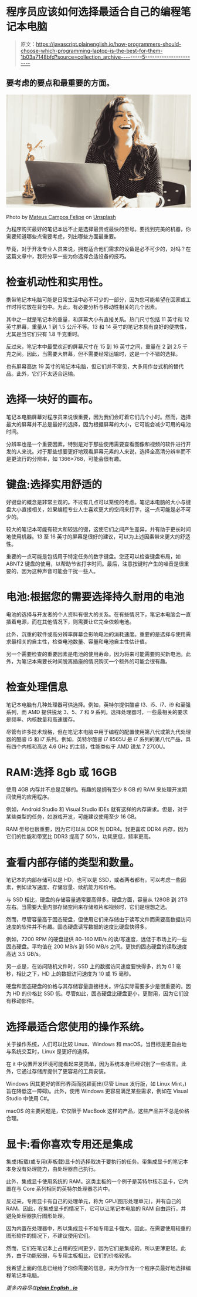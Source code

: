 # 程序员应该如何选择最适合自己的编程笔记本电脑

> 原文：<https://javascript.plainenglish.io/how-programmers-should-choose-which-programming-laptop-is-the-best-for-them-1b03a7148bfd?source=collection_archive---------5----------------------->

## 要考虑的要点和最重要的方面。

![](img/c4b974156cb0e35008a96ca0c696b22e.png)

Photo by [Mateus Campos Felipe](https://unsplash.com/@matfelipe?utm_source=medium&utm_medium=referral) on [Unsplash](https://unsplash.com?utm_source=medium&utm_medium=referral)

为程序购买最好的笔记本远不止是选择最贵或最快的型号。要找到完美的机器，你需要知道哪些点需要考虑，列出哪些方面最重要。

毕竟，对于开发专业人员来说，拥有适合他们需求的设备是必不可少的，对吗？在这篇文章中，我将分享一些为你选择合适设备的技巧。

# **检查机动性和实用性。**

携带笔记本电脑可能是日常生活中必不可少的一部分，因为您可能希望在回家或工作时将它放在背包中。为此，有必要分析与移动性相关的几个因素。

其中之一就是笔记本的重量，和屏幕大小有直接关系。热门尺寸包括 11 英寸和 12 英寸屏幕，重量从 1 到 1.5 公斤不等。13 和 14 英寸的笔记本具有良好的便携性，尤其是当它们只有 1.8 千克重时。

反过来，笔记本中最受欢迎的屏幕尺寸在 15 到 16 英寸之间，重量在 2 到 2.5 千克之间。因此，当需要大屏幕，但不需要经常运输时，这是一个不错的选择。

也有屏幕高达 19 英寸的笔记本电脑，但它们并不常见，大多用作台式机的替代品。此外，它们不太适合运输。

# **选择一块好的画布。**

笔记本电脑屏幕对程序员来说很重要，因为我们会盯着它们几个小时。然而，选择最大的屏幕并不总是最好的选择，因为根据屏幕的大小，它可能会减少可用的电池时间。

分辨率也是一个重要因素，特别是对于那些使用需要查看图像和视频的软件进行开发的人来说。对于那些想要更好地观看屏幕元素的人来说，选择全高清分辨率而不是更流行的分辨率，如 1366×768，可能会很有趣。

# **键盘:选择实用舒适的**

好键盘的概念是非常主观的。不过有几点可以笼统的考虑。笔记本电脑的大小与键盘大小直接相关，如果编程专业人士喜欢更大的空间来打字，这一点可能是必不可少的。

较大的笔记本可能有较大和较远的键，这使它们之间产生差异，并有助于更长时间地使用机器。13 至 16 英寸的屏幕是很好的建议，可以为上述因素带来更大的舒适性。

重要的一点可能是包括用于特定任务的数字键盘。您还可以检查键盘布局，如 ABNT2 键盘的使用，以帮助节省打字时间。最后，注意按键时产生的噪音是很重要的，因为这种声音可能会干扰一些人。

# **电池:根据您的需要选择持久耐用的电池**

电池的选择与开发者的个人资料有很大的关系。在有些情况下，笔记本电脑会一直插着电源，而在其他情况下，则需要让它完全依赖电池。

此外，沉重的软件或高分辨率屏幕会影响电池的消耗速度。重要的是选择与使用需求最相关的自主性，检查电池数量、容量和电池自主性估计值。

另一个需要检查的重要因素是电池的使用寿命，因为将来可能需要购买新电池。此外，为笔记本需要长时间脱离插座的情况购买一个额外的可能会很有趣。

# **检查处理信息**

笔记本电脑有几种处理器可供选择。例如，英特尔提供酷睿 I3、i5、i7、i9 和至强系列，而 AMD 提供锐龙 3、5、7 和 9 系列。选择处理器时，一些最相关的要求是频率、内核数量和高速缓存。

尽管有许多技术规格，但在笔记本电脑中用于编程的配置使用第八代或第九代处理器的酷睿 i5 和 i7 系列。例如，英特尔酷睿 i7 8565U 是 i7 系列的第八代产品，具有四个内核和高达 4.6 GHz 的主频，性能类似于 AMD 锐龙 7 2700U。

# **RAM:选择 8gb 或 16GB**

使用 4GB 内存并不总是足够的。有趣的是拥有至少 8 GB 的 RAM 来处理开发期间使用的应用程序。

例如，Android Studio 和 Visual Studio IDEs 就有这样的内存需求。但是，对于某些类型的任务，如游戏开发，可能建议使用至少 16 GB。

RAM 型号也很重要，因为它可以从 DDR 到 DDR4。我更喜欢 DDR4 内存，因为它们的性能和带宽比 DDR3 提高了 50%，功耗更低，频率更高。

# **查看内部存储的类型和数量。**

笔记本的内部存储可以是 HD，也可以是 SSD，或者两者都有。可以考虑一些因素，例如读写速度、存储容量、续航能力和价格。

与 SSD 相比，硬盘的存储容量通常要高得多。硬盘方面，容量从 128GB 到 2TB 左右。当需要大量内部存储空间来存储照片和视频时，它们是理想之选。

然而，尽管容量高于固态硬盘，但使用它们来存储由于读写文件而需要高数据访问速度的软件并不有趣。固态硬盘读写数据的速度比硬盘快得多。

例如，7200 RPM 的硬盘提供 80–160 MB/s 的读/写速度，远低于市场上的一些固态硬盘。平均值在 200 MB/s 到 550 MB/s 之间。更快的固态硬盘的读取速度高达 3.5 GB/s。

另一点是，在访问随机文件时，SSD 上的数据访问速度要快得多，约为 0.1 毫秒，相比之下，HD 上的数据访问速度为 10 或 15 毫秒。

硬盘和固态硬盘的价格与其存储容量直接相关。评估实际需要多少是很重要的，因为 HD 的价格比 SSD 低。尽管如此，固态硬盘比硬盘更小，更耐用，因为它们没有移动部件。

# **选择最适合您使用的操作系统。**

关于操作系统，人们可以比较 Linux、Windows 和 macOS。当目标是更自由地与系统交互时，Linux 是更好的选择。

在 it 中设置开发环境可能看起来更简单，因为系统本身已经识别了一些语言。此外，它通过存储库提供了更容易的工具安装。

Windows 因其更好的图形界面而脱颖而出(尽管 Linux 发行版，如 Linux Mint，)旨在降低这一障碍)。此外，使用 Windows 更容易满足某些需求，例如在 Visual Studio 中使用 C#。

macOS 的主要问题是，它仅限于 MacBook 这样的产品，这些产品并不总是价格合理。

# **显卡:看你喜欢专用还是集成**

集成(板载)或专用(非板载)显卡的选择取决于要执行的任务。带集成显卡的笔记本本身没有处理能力，由处理器自己执行。

此外，集成显卡使用系统的 RAM。这类主板的一个例子是英特尔核芯显卡，它内置在与 Core 系列相同的英特尔处理器芯片中。

反过来，专用显卡有自己的处理单元，称为 GPU(图形处理单元)，并有自己的 RAM。因此，在集成显卡的情况下，它可以让笔记本电脑的 RAM 自由运行，并避免处理器执行图形处理。

因为内置在处理器中，所以集成显卡不如专用显卡强大。因此，在需要使用较重的图形软件的情况下，不建议使用它们。

然而，它们在笔记本上占用的空间更少，因为它们是集成的，所以更薄更轻。此外，由于功能较弱，与专用主板相比，它们的价格较低。

我希望上面的信息已经给了你你需要的信息，来为你作为一个程序员最好地选择编程笔记本电脑。

*更多内容尽在*[***plain English . io***](http://plainenglish.io/)